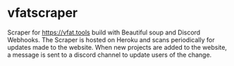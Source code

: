 # vfatscraper
Scraper for https://vfat.tools build with Beautiful soup and Discord Webhooks. The Scraper is hosted on Heroku and scans periodically for updates made to the website. When new projects are added to the website, a message is sent to a discord channel to update users of the change. 
